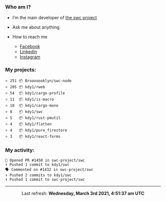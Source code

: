 ### Who am I?

- I’m the main developer of [the swc project](https://github.com/swc-project/swc)

- Ask me about anything

- How to reach me
  - [Facebook](https://www.facebook.com/profile.php?id=100024888122318)
  - [Linkedin](https://www.linkedin.com/in/kdy1/)
  - [Instagram](https://www.instagram.com/kdy1123/)

### My projects:

```
⭐️ 251 📦 Brooooooklyn/swc-node
⭐️ 205 📦 kdy1/rweb
⭐️ 54  📦 kdy1/cargo-profile
⭐️ 11  📦 kdy1/is-macro
⭐️ 10  📦 kdy1/cargo-mono
⭐️ 8   📦 kdy1/swc
⭐️ 5   📦 kdy1/rust-pmutil
⭐️ 4   📦 kdy1/flatten
⭐️ 4   📦 kdy1/pure_firestore
⭐️ 3   📦 kdy1/react-forms
```

### My activity:

```
💪 Opened PR #1450 in swc-project/swc
⬆️ Pushed 1 commit to kdy1/swc
🗣 Commented on #1432 in swc-project/swc
⬆️ Pushed 2 commits to kdy1/swc
⬆️ Pushed 1 commit to swc-project/swc
```

------------
<p align="center">Last refresh: <b>Wednesday, March 3rd 2021, 4:51:37 am UTC</b></p>